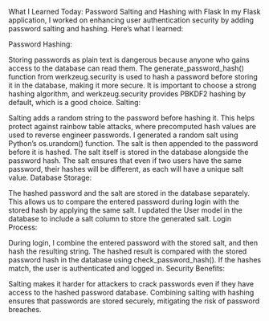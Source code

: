 What I Learned Today: Password Salting and Hashing with Flask
In my Flask application, I worked on enhancing user authentication security by adding password salting and hashing. Here’s what I learned:

Password Hashing:

Storing passwords as plain text is dangerous because anyone who gains access to the database can read them.
The generate_password_hash() function from werkzeug.security is used to hash a password before storing it in the database, making it more secure.
It is important to choose a strong hashing algorithm, and werkzeug.security provides PBKDF2 hashing by default, which is a good choice.
Salting:

Salting adds a random string to the password before hashing it. This helps protect against rainbow table attacks, where precomputed hash values are used to reverse engineer passwords.
I generated a random salt using Python’s os.urandom() function. The salt is then appended to the password before it is hashed. The salt itself is stored in the database alongside the password hash.
The salt ensures that even if two users have the same password, their hashes will be different, as each will have a unique salt value.
Database Storage:

The hashed password and the salt are stored in the database separately. This allows us to compare the entered password during login with the stored hash by applying the same salt.
I updated the User model in the database to include a salt column to store the generated salt.
Login Process:

During login, I combine the entered password with the stored salt, and then hash the resulting string. The hashed result is compared with the stored password hash in the database using check_password_hash().
If the hashes match, the user is authenticated and logged in.
Security Benefits:

Salting makes it harder for attackers to crack passwords even if they have access to the hashed password database.
Combining salting with hashing ensures that passwords are stored securely, mitigating the risk of password breaches.
